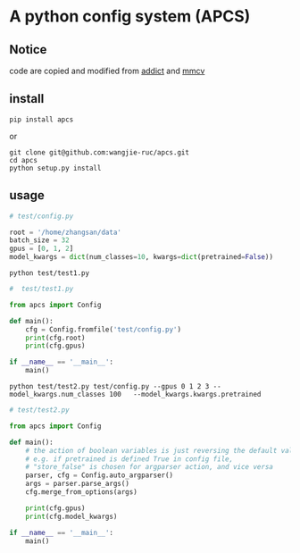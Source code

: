 # A python config system (APCS)


## Notice

code are copied and modified from [addict](https://github.com/mewwts/addict) and [mmcv](https://github.com/open-mmlab/mmcv)

## install

```
pip install apcs

```
or 

```
git clone git@github.com:wangjie-ruc/apcs.git
cd apcs
python setup.py install
```
## usage


```python
# test/config.py

root = '/home/zhangsan/data'
batch_size = 32
gpus = [0, 1, 2]
model_kwargs = dict(num_classes=10, kwargs=dict(pretrained=False))
```

```python test/test1.py```

```python
#  test/test1.py

from apcs import Config

def main():
    cfg = Config.fromfile('test/config.py')
    print(cfg.root)
    print(cfg.gpus)

if __name__ == '__main__':
    main()

```

```python test/test2.py test/config.py --gpus 0 1 2 3 --model_kwargs.num_classes 100   --model_kwargs.kwargs.pretrained```

```python
# test/test2.py

from apcs import Config

def main():
    # the action of boolean variables is just reversing the default value
    # e.g. if pretrained is defined True in config file, 
    # "store_false" is chosen for argparser action, and vice versa
    parser, cfg = Config.auto_argparser()
    args = parser.parse_args()
    cfg.merge_from_options(args)

    print(cfg.gpus)
    print(cfg.model_kwargs)

if __name__ == '__main__':
    main()

```